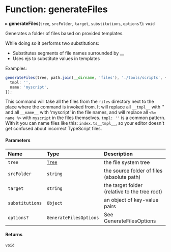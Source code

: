 # Function: generateFiles

▸ **generateFiles**(`tree`, `srcFolder`, `target`, `substitutions`, `options?`): `void`

Generates a folder of files based on provided templates.

While doing so it performs two substitutions:

- Substitutes segments of file names surrounded by \_\_
- Uses ejs to substitute values in templates

Examples:

```typescript
generateFiles(tree, path.join(__dirname, 'files'), './tools/scripts', {
  tmpl: '',
  name: 'myscript',
});
```

This command will take all the files from the `files` directory next to the place where the command is invoked from.
It will replace all `__tmpl__` with '' and all `__name__` with 'myscript' in the file names, and will replace all
`<%= name %>` with `myscript` in the files themselves.
`tmpl: ''` is a common pattern. With it you can name files like this: `index.ts__tmpl__`, so your editor
doesn't get confused about incorrect TypeScript files.

#### Parameters

| Name            | Type                                                | Description                                   |
| :-------------- | :-------------------------------------------------- | :-------------------------------------------- |
| `tree`          | [`Tree`](/reference/core-api/devkit/documents/Tree) | the file system tree                          |
| `srcFolder`     | `string`                                            | the source folder of files (absolute path)    |
| `target`        | `string`                                            | the target folder (relative to the tree root) |
| `substitutions` | `Object`                                            | an object of key-value pairs                  |
| `options?`      | `GenerateFilesOptions`                              | See GenerateFilesOptions                      |

#### Returns

`void`
